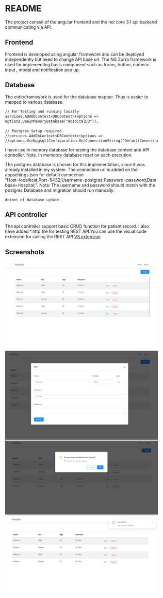 ﻿# README

The project conssit of the angular frontend and the net core 3.1 api backend communicating via API.

## Frontend

Frontend is developed using angular framework and can be deployed independently
but need to change API base url. The NG Zorro framework is used for implementing
basic component such as forms, button, numeric input , modal and notification pop up.

## Database

The entityframework is used for the database mapper. Thus is easier to mapped to various database.

```
// For Testing and running locally
services.AddDbContext<DBContext>(options => options.UseInMemoryDatabase("HospitalDB"));

// Postgres Setup required
//services.AddDbContext<DBContext>(options =>
//options.UseNpgsql(Configuration.GetConnectionString("DefaultConnection")));
```

I have use in memory database for testing the database context and API controller. Note. In memoory database reset
on each execution.

The postgres database is chosen for this implementation, since it was already installed in my system.
The connection url is added on the appsettings.json for default connection "Host=localhost;Port=5432;Username=postgres;Password=password;Database=Hospital;".
Note: The username and password should match with the postgres Database and migration should
run manually.

```
dotnet ef database update
```

## API controller

The api controller support basic CRUD function for patient record. I also have added *.http file
for testing REST API.You can use the visual code extension for calling the REST API [VS extension]([https://marketplace.visualstudio.com/items?itemName=humao.rest-client)

## Screenshots

![Home](Doc/home.png)
![Edit or Create](Doc/edit.png)
![delete](Doc/delete.png)
![notification](Doc/deleted.png)